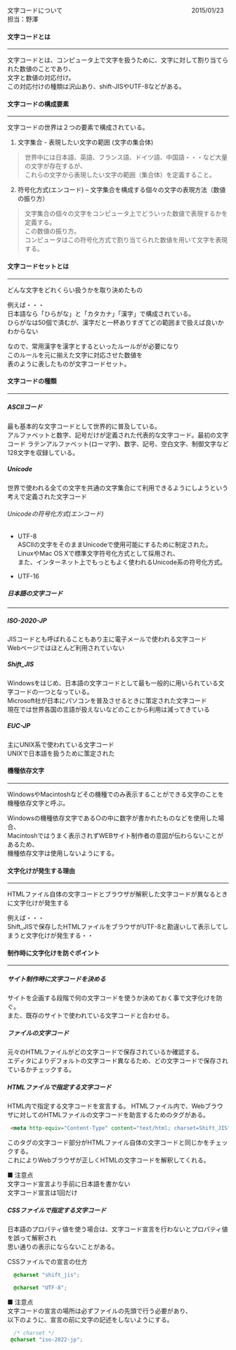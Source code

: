 文字コードについて　　　　　　　　　　　　　　　　　　　　　2015/01/23 担当：野澤                                                                                                                                                                                                                                                                                  
#### 文字コードとは             
-------------------------
文字コードとは、コンピュータ上で文字を扱うために、文字に対して割り当てられた数値のことであり、  
文字と数値の対応付け。  
この対応付けの種類は沢山あり、shift-JISやUTF-8などがある。

#### 文字コードの構成要素
-------------------------
文字コードの世界は２つの要素で構成されている。  

1. 文字集合 - 表現したい文字の範囲 (文字の集合体)  
 > 世界中には日本語、英語、フランス語、ドイツ語、中国語・・・など大量の文字が存在するが、   
 > これらの文字から表現したい文字の範囲（集合体）を定義すること。  
  
2. 符号化方式(エンコード) – 文字集合を構成する個々の文字の表現方法（数値の振り方）  
  
  > 文字集合の個々の文字をコンピュータ上でどういった数値で表現するかを定義する。  
  > この数値の振り方。  
  > コンピュータはこの符号化方式で割り当てられた数値を用いて文字を表現する。

#### 文字コードセットとは
-------------------------
どんな文字をどれくらい扱うかを取り決めたもの  
  
例えば・・・  
日本語なら「ひらがな」と「カタカナ」「漢字」で構成されている。  
ひらがなは50個で済むが、漢字だと一杯ありすぎてどの範囲まで扱えば良いかわからない  
  
なので、常用漢字を漢字とするといったルールがが必要になり    
このルールを元に揃えた文字に対応させた数値を  
表のように表したものが文字コードセット。

#### 文字コードの種類
-------------------------
##### ASCIIコード
 最も基本的な文字コードとして世界的に普及している。  
 アルファベットと数字、記号だけが定義された代表的な文字コード。最初の文字コード 
 ラテンアルファベット(ローマ字)、数字、記号、空白文字、制御文字など128文字を収録している。
 
##### Unicode
 世界で使われる全ての文字を共通の文字集合にて利用できるようにしようという考えで定義された文字コード
###### Unicodeの符号化方式(エンコード)
* UTF-8  
  ASCIIの文字をそのままUnicodeで使用可能にするために制定された。  
  LinuxやMac OS Xで標準文字符号化方式として採用され、  
  また、インターネット上でもっともよく使われるUnicode系の符号化方式。  

* UTF-16
 
##### 日本語の文字コード
---------------------------

##### ISO-2020-JP 
 JISコードとも呼ばれることもあり主に電子メールで使われる文字コード  
 Webページではほとんど利用されていない
 
##### Shift_JIS  
 Windowsをはじめ、日本語の文字コードとして最も一般的に用いられている文字コードの一つとなっている。    
 Microsoft社が日本にパソコンを普及させるときに策定された文字コード  
 現在では世界各国の言語が扱えないなどのことから利用は減ってきている

##### EUC-JP 
 主にUNIX系で使われている文字コード  
 UNIXで日本語を扱うために策定された  
 
#### 機種依存文字
-------------------------
WindowsやMacintoshなどその機種でのみ表示することができる文字のことを機種依存文字と呼ぶ。  

Windowsの機種依存文字である○の中に数字が書かれたものなどを使用した場合、  
Macintoshではうまく表示されずWEBサイト制作者の意図が伝わらないことがあるため、    
機種依存文字は使用しないようにする。

#### 文字化けが発生する理由
-------------------------
HTMLファイル自体の文字コードとブラウザが解釈した文字コードが異なるときに文字化けが発生する    

例えば・・・  
Shift_JISで保存したHTMLファイルをブラウザがUTF-8と勘違いして表示してしまうと文字化けが発生する・・

#### 制作時に文字化けを防ぐポイント
-------------------------
##### サイト制作時に文字コードを決める
サイトを企画する段階で何の文字コードを使うか決めておく事で文字化けを防ぐ。  
また、既存のサイトで使われている文字コードと合わせる。

##### ファイルの文字コード
元々のHTMLファイルがどの文字コードで保存されているか確認する。  
エディタによりデフォルトの文字コード異なるため、どの文字コードで保存されているかチェックする。  

##### HTMLファイルで指定する文字コード
HTML内で指定する文字コードを宣言する。
HTMLファイル内で、Webブラウザに対してのHTMLファイルの文字コードを助言するためのタグがある。

````html
 <meta http-equiv="Content-Type" content="text/html; charset=Shift_JIS" />
`````
このタグの文字コード部分がHTMLファイル自体の文字コードと同じかをチェックする。  
これによりWebブラウザが正しくHTMLの文字コードを解釈してくれる。  

■ 注意点  
文字コード宣言より手前に日本語を書かない  
文字コード宣言は1回だけ

##### CSSファイルで指定する文字コード  
日本語のプロパティ値を使う場合は、文字コード宣言を行わないとプロパティ値を誤って解釈され  
思い通りの表示にならないことがある。  

CSSファイルでの宣言の仕方  
````css
  @charset "shift_jis";
```````
````css
  @charset "UTF-8";
```````

■ 注意点  
文字コードの宣言の場所は必ずファイルの先頭で行う必要があり、  
以下のように、宣言の前に文字の記述をしないようにする。  

````css
  /* charset */
 @charset "iso-2022-jp";
```````
